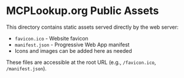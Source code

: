 # MCPLookup.org Public Assets

This directory contains static assets served directly by the web server:

- `favicon.ico` - Website favicon
- `manifest.json` - Progressive Web App manifest
- Icons and images can be added here as needed

These files are accessible at the root URL (e.g., `/favicon.ico`, `/manifest.json`).
